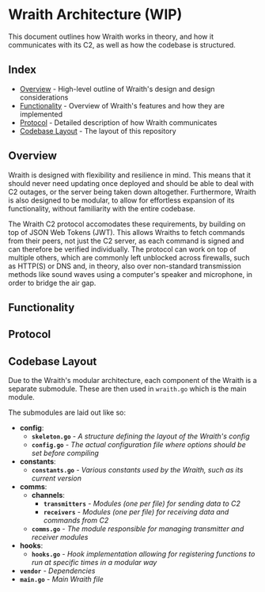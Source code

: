# Wraith Architecture (WIP)
This document outlines how Wraith works in theory, and how it communicates with its C2, as well as how the codebase is structured.

## Index
- [Overview](#overview) - High-level outline of Wraith's design and design considerations
- [Functionality](#functionality) - Overview of Wraith's features and how they are implemented
- [Protocol](#protocol) - Detailed description of how Wraith communicates
- [Codebase Layout](#codebase-layout) - The layout of this repository

## Overview
Wraith is designed with flexibility and resilience in mind. This means that it should never need updating once deployed and should be able to deal with C2 outages, or the server being taken down altogether. Furthermore, Wraith is also designed to be modular, to allow for effortless expansion of its functionality, without familiarity with the entire codebase.

The Wraith C2 protocol accomodates these requirements, by building on top of JSON Web Tokens (JWT). This allows Wraiths to fetch commands from their peers, not just the C2 server, as each command is signed and can therefore be verified individually. The protocol can work on top of multiple others, which are commonly left unblocked across firewalls, such as HTTP(S) or DNS and, in theory, also over non-standard transmission methods like sound waves using a computer's speaker and microphone, in order to bridge the air gap.

## Functionality

## Protocol

## Codebase Layout
Due to the Wraith's modular architecture, each component of the Wraith is a separate submodule. These are then used in `wraith.go` which is the main module.

The submodules are laid out like so:
- **config**:
  - **`skeleton.go`** - *A structure defining the layout of the Wraith's config*
  - **`config.go`** - *The actual configuration file where options should be set before compiling*
- **constants**:
  - **`constants.go`** - *Various constants used by the Wraith, such as its current version*
- **comms**:
  - **channels**:
    - **`transmitters`** - *Modules (one per file) for sending data to C2*
    - **`receivers`** - *Modules (one per file) for receiving data and commands from C2*
  - **`comms.go`** - *The module responsible for managing transmitter and receiver modules*
- **hooks**:
  - **`hooks.go`** - *Hook implementation allowing for registering functions to run at specific times in a modular way*
- **`vendor`** - *Dependencies*
- **`main.go`** - *Main Wraith file*